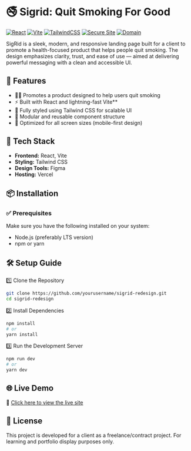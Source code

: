 # 🚭 Sigrid: Quit Smoking For Good

[![React](https://img.shields.io/badge/React-61DAFB?style=flat&logo=react&logoColor=white)](https://reactjs.org/)
[![Vite](https://img.shields.io/badge/Vite-646CFF?style=flat&logo=vite&logoColor=white)](https://vitejs.dev/)
[![TailwindCSS](https://img.shields.io/badge/Tailwind_CSS-38B2AC?style=flat&logo=tailwind-css&logoColor=white)](https://tailwindcss.com/)
[![Secure Site](https://img.shields.io/badge/HTTPS-Enabled-brightgreen?style=flat&logo=lets-encrypt&logoColor=white)](https://letsencrypt.org/)
[![Domain](https://img.shields.io/badge/Domain-GoDaddy-FF6600?style=flat&logo=GoDaddy&logoColor=white)](https://www.godaddy.com/)

SigRid is a sleek, modern, and responsive landing page built for a client to promote a health-focused product that helps people quit smoking. The design emphasizes clarity, trust, and ease of use — aimed at delivering powerful messaging with a clean and accessible UI.

## 🚀 Features

- 🧘‍♂️ Promotes a product designed to help users quit smoking
- ⚡ Built with React and lightning-fast Vite**
- 🎨 Fully styled using Tailwind CSS for scalable UI
- 🧩 Modular and reusable component structure
- 📱 Optimized for all screen sizes (mobile-first design)

## 🧰 Tech Stack

- **Frontend:** React, Vite
- **Styling:** Tailwind CSS
- **Design Tools:** Figma
- **Hosting:** Vercel
  
## 📦 Installation

### ✅ Prerequisites

Make sure you have the following installed on your system:

- Node.js (preferably LTS version)
- npm or yarn

## 🛠 Setup Guide

1️⃣ Clone the Repository

```bash
git clone https://github.com/yourusername/sigrid-redesign.git
cd sigrid-redesign
```

2️⃣ Install Dependencies

```bash
npm install
# or
yarn install
```

3️⃣ Run the Development Server
```bash
npm run dev
# or
yarn dev
```

## 🌐 Live Demo

🔗 [Click here to view the live site](https://www.sigrid.in)

## 📜 License
This project is developed for a client as a freelance/contract project. For learning and portfolio display purposes only.
